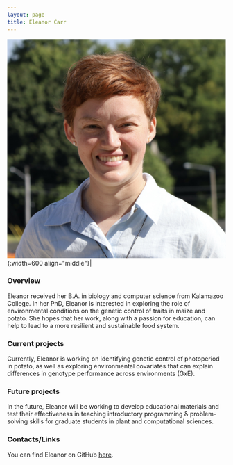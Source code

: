 ```yaml
---
layout: page
title: Eleanor Carr
---
```


![Eleanor Carr](/images/People_Images/eleanorcarr.jpeg){:width=600 align="middle"}|

### Overview
Eleanor received her B.A. in biology and computer science from Kalamazoo College. In her PhD, Eleanor is interested in exploring the role of environmental conditions on the genetic control of traits in maize and potato. She hopes that her work, along with a passion for education, can help to lead to a more resilient and sustainable food system.

### Current projects
Currently, Eleanor is working on identifying genetic control of photoperiod in potato, as well as exploring environmental covariates that can explain differences in genotype performance across environments (GxE).

### Future projects
In the future, Eleanor will be working to develop educational materials and test their effectiveness in teaching introductory programming & problem-solving skills for graduate students in plant and computational sciences.

### Contacts/Links
You can find Eleanor on GitHub [here](https://github.com/ecarr6771?tab=repositories).

